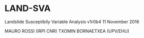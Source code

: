 # LAND-SVA
Landslide Susceptibily Variable Analysis 
v1r0b4 11 November 2016

MAURO ROSSI (IRPI CNR)
TXOMIN BORNAETXEA (UPV/EHU)
